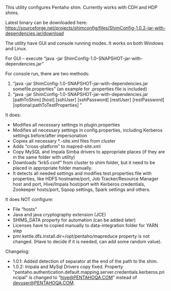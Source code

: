 This utility configures Pentaho shim. Currently works with CDH and HDP shims.

Latest binary can be downloaded here: https://sourceforge.net/projects/shimconfig/files/ShimConfig-1.0.2-jar-with-dependencies.jar/download


The utility have GUI and console running modes. It works on both Windows and Linux.

For GUI – execute “java -jar ShimConfig-1.0-SNAPSHOT-jar-with-dependencies.jar”

For console run, there are two methods:
1.  “java -jar ShimConfig-1.0-SNAPSHOT-jar-with-dependencies.jar somefile.properties” (an example for .properties file is included)
2.  “java -jar ShimConfig-1.0-SNAPSHOT-jar-with-dependencies.jar [pathToShim] [host] [sshUser] [sshPassword] [restUser] [restPassword] [optional:pathToTestProperties] ”

It does:
-   Modifies all necessary settings in plugin.properties
-	Modifies all necessary settings in config.properties, including Kerberos settings before/after impersonation 
-	Copies all necessary *.-site.xml files from cluster
-	Adds “cross-platform” to mapred-site.xml
-	Copy MySQL and Impala Simba drivers to appropriate places (if they are in the same folder with utility)
-	Downloads “krb5.conf” from cluster to shim folder, but it need to be placed in appropriate folder manually.
-	It detects all needed settings and modifies test.properties file with properties, like HDFS hostname/port, Job Tracker/Resource Manager host and port, Hive/Impala host/port with Kerberos credentials, Zookeeper hosts/port, Sqoop settings, Spark settings and others.

It does NOT configure:
-	File “hosts”
-	Java and java cryptography extension (JCE) 
-	SHIMS_DATA property for automation (can be added later)
-	Licenses have to copied manually to data-integration folder for YARN step
-	pmr.kettle.dfs.install.dir=/opt/pentaho/mapreduce property is not changed. (Have to decide if it is needed, can add some random value).


Changelog:
- 1.0.1:
Added detection of separator at the end of the path to the shim.
- 1.0.2:
Impala and MySql Drivers copy fixed.
Property "pentaho.authentication.default.mapping.server.credentials.kerberos.principal" is changed to “hive@PENTAHOQA.COM” instead of devuser@PENTAHOQA.COM.

